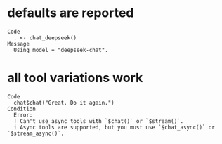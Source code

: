 # defaults are reported

    Code
      . <- chat_deepseek()
    Message
      Using model = "deepseek-chat".

# all tool variations work

    Code
      chat$chat("Great. Do it again.")
    Condition
      Error:
      ! Can't use async tools with `$chat()` or `$stream()`.
      i Async tools are supported, but you must use `$chat_async()` or `$stream_async()`.

